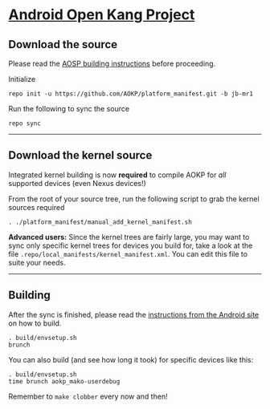 [Android Open Kang Project](http://aokp.co)
====================================


Download the source
--------------

Please read the [AOSP building instructions](http://source.android.com/source/index.html) before proceeding.

Initialize

    repo init -u https://github.com/AOKP/platform_manifest.git -b jb-mr1

Run the following to sync the source

    repo sync

***

Download the kernel source
--------------------------

Integrated kernel building is now **required** to compile AOKP for _all_ supported devices (even Nexus devices!)

From the root of your source tree, run the following script to grab the kernel sources required

    . ./platform_manifest/manual_add_kernel_manifest.sh


**Advanced users:**
Since the kernel trees are fairly large, you may want to sync only specific kernel trees for devices you build for, take a look at the file `.repo/local_manifests/kernel_manifest.xml`. You can edit this file to suite your needs.


***

Building
--------

After the sync is finished, please read the [instructions from the Android site](http://s.android.com/source/building.html) on how to build.

    . build/envsetup.sh
    brunch


You can also build (and see how long it took) for specific devices like this:

    . build/envsetup.sh
    time brunch aokp_mako-userdebug

Remember to `make clobber` every now and then!
